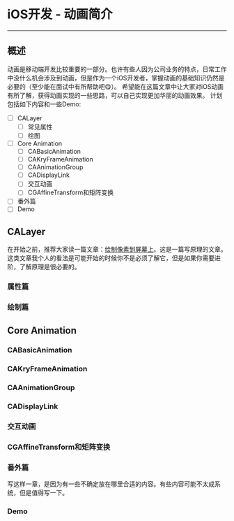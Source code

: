 # iOS开发 - 动画简介
---------------------
## 概述
动画是移动端开发比较重要的一部分。也许有些人因为公司业务的特点，日常工作中没什么机会涉及到动画，但是作为一个iOS开发者，掌握动画的基础知识仍然是必要的（至少能在面试中有所帮助吧😋）。
希望能在这篇文章中让大家对iOS动画有所了解，获得动画实现的一些思路，可以自己实现更加华丽的动画效果。
计划包括如下内容和一些Demo:
- [ ] CALayer
    - [ ] 常见属性
    - [ ] 绘图
- [ ] Core Animation
    - [ ] CABasicAnimation
    - [ ] CAKryFrameAnimation
    - [ ] CAAnimationGroup
    - [ ] CADisplayLink
    - [ ] 交互动画
    - [ ] CGAffineTransform和矩阵变换
- [ ] 番外篇
- [ ] Demo

## CALayer
在开始之前，推荐大家读一篇文章：[绘制像素到屏幕上](https://objccn.io/issue-3-1/)。这是一篇写原理的文章。这类文章我个人的看法是可能开始的时候你不是必须了解它，但是如果你需要进阶，了解原理是很必要的。



### 属性篇

### 绘制篇

## Core Animation

### CABasicAnimation

### CAKryFrameAnimation

### CAAnimationGroup

### CADisplayLink

### 交互动画

### CGAffineTransform和矩阵变换

### 番外篇
写这样一章，是因为有一些不确定放在哪里合适的内容。有些内容可能不太成系统，但是值得写一下。

### Demo

